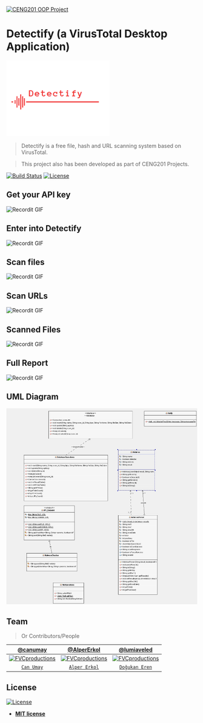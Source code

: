 <a href="http://aybu.edu.tr"><img src="https://pbs.twimg.com/profile_images/746983711665709056/IqO2q_wg_400x400.jpg" title="CENG201 OOP Project" alt="CENG201 OOP Project" width=200 height=200></a>

# Detectify (a VirusTotal Desktop Application)
<img src="https://raw.githubusercontent.com/canumay/detectify/master/src/Images/logo.png" title="CENG201 OOP Project" alt="CENG201 OOP Project" height=200>

> Detectify is a free file, hash and URL scanning system based on VirusTotal.  

> This project also has been developed as part of CENG201 Projects.

[![Build Status](http://img.shields.io/travis/badges/badgerbadgerbadger.svg?style=flat-square)](https://travis-ci.org/badges/badgerbadgerbadger) [![License](http://img.shields.io/:license-mit-blue.svg?style=flat-square)](http://badges.mit-license.org)

## Get your API key

![Recordit GIF](http://g.recordit.co/mbPLpKibpW.gif)

## Enter into Detectify

![Recordit GIF](http://g.recordit.co/vmWfKEjmim.gif)

## Scan files

![Recordit GIF](http://g.recordit.co/XrqVyUIz82.gif)

## Scan URLs

![Recordit GIF](http://g.recordit.co/jW78vNkJ0o.gif)

## Scanned Files

![Recordit GIF](http://g.recordit.co/3PDMIXfRE9.gif)

## Full Report

![Recordit GIF](http://g.recordit.co/BOTzImC5aA.gif)

## UML Diagram

<img src="readme/uml.jpg">

## Team

> Or Contributors/People

| <a href="https://github.com/canumay" target="_blank">**@canumay**</a> | <a href="https://github.com/AlperErkol" target="_blank">**@AlperErkol**</a> | <a href="https://github.com/lumiaveled" target="_blank">**@lumiaveled**</a> |
| :---: |:---:| :---:|
| [![FVCproductions](https://pbs.twimg.com/profile_images/1048236810743271425/LQytBfaC_400x400.jpg)](http://canumay.com.tr)    | [![FVCproductions](https://i.ibb.co/pPtDRLZ/image.png)](https://github.com/AlperErkol) | [![FVCproductions](https://i.ibb.co/sKHXtfd/image.png)]("http://github.com/lumiaveled)  |
| <a href="http://github.com/canumay" target="_blank">`Can Umay`</a> | <a href="http://github.com/AlperErkol" target="_blank">`Alper Erkol`</a> | <a href="http://github.com/lumiaveled" target="_blank">`Doğukan Eren`</a> |


## License

[![License](http://img.shields.io/:license-mit-blue.svg?style=flat-square)](http://badges.mit-license.org)

- **[MIT license](http://opensource.org/licenses/mit-license.php)**
